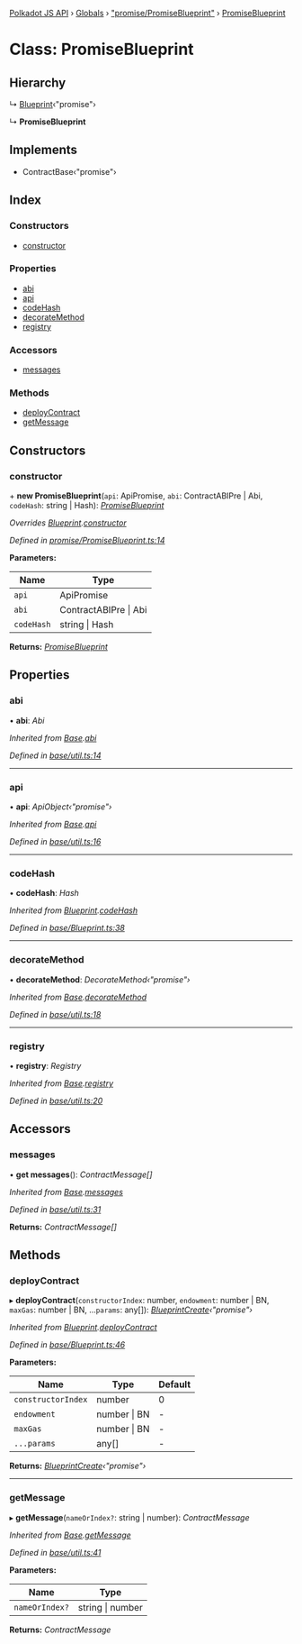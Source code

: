 [Polkadot JS API](../README.md) › [Globals](../globals.md) › ["promise/PromiseBlueprint"](../modules/_promise_promiseblueprint_.md) › [PromiseBlueprint](_promise_promiseblueprint_.promiseblueprint.md)

# Class: PromiseBlueprint

## Hierarchy

  ↳ [Blueprint](_base_blueprint_.blueprint.md)‹"promise"›

  ↳ **PromiseBlueprint**

## Implements

* ContractBase‹"promise"›

## Index

### Constructors

* [constructor](_promise_promiseblueprint_.promiseblueprint.md#constructor)

### Properties

* [abi](_promise_promiseblueprint_.promiseblueprint.md#abi)
* [api](_promise_promiseblueprint_.promiseblueprint.md#api)
* [codeHash](_promise_promiseblueprint_.promiseblueprint.md#codehash)
* [decorateMethod](_promise_promiseblueprint_.promiseblueprint.md#decoratemethod)
* [registry](_promise_promiseblueprint_.promiseblueprint.md#registry)

### Accessors

* [messages](_promise_promiseblueprint_.promiseblueprint.md#messages)

### Methods

* [deployContract](_promise_promiseblueprint_.promiseblueprint.md#deploycontract)
* [getMessage](_promise_promiseblueprint_.promiseblueprint.md#getmessage)

## Constructors

###  constructor

\+ **new PromiseBlueprint**(`api`: ApiPromise, `abi`: ContractABIPre | Abi, `codeHash`: string | Hash): *[PromiseBlueprint](_promise_promiseblueprint_.promiseblueprint.md)*

*Overrides [Blueprint](_base_blueprint_.blueprint.md).[constructor](_base_blueprint_.blueprint.md#constructor)*

*Defined in [promise/PromiseBlueprint.ts:14](https://github.com/polkadot-js/api/blob/81a2a51610/packages/api-contract/src/promise/PromiseBlueprint.ts#L14)*

**Parameters:**

Name | Type |
------ | ------ |
`api` | ApiPromise |
`abi` | ContractABIPre &#124; Abi |
`codeHash` | string &#124; Hash |

**Returns:** *[PromiseBlueprint](_promise_promiseblueprint_.promiseblueprint.md)*

## Properties

###  abi

• **abi**: *Abi*

*Inherited from [Base](_base_util_.base.md).[abi](_base_util_.base.md#abi)*

*Defined in [base/util.ts:14](https://github.com/polkadot-js/api/blob/81a2a51610/packages/api-contract/src/base/util.ts#L14)*

___

###  api

• **api**: *ApiObject‹"promise"›*

*Inherited from [Base](_base_util_.base.md).[api](_base_util_.base.md#api)*

*Defined in [base/util.ts:16](https://github.com/polkadot-js/api/blob/81a2a51610/packages/api-contract/src/base/util.ts#L16)*

___

###  codeHash

• **codeHash**: *Hash*

*Inherited from [Blueprint](_base_blueprint_.blueprint.md).[codeHash](_base_blueprint_.blueprint.md#codehash)*

*Defined in [base/Blueprint.ts:38](https://github.com/polkadot-js/api/blob/81a2a51610/packages/api-contract/src/base/Blueprint.ts#L38)*

___

###  decorateMethod

• **decorateMethod**: *DecorateMethod‹"promise"›*

*Inherited from [Base](_base_util_.base.md).[decorateMethod](_base_util_.base.md#decoratemethod)*

*Defined in [base/util.ts:18](https://github.com/polkadot-js/api/blob/81a2a51610/packages/api-contract/src/base/util.ts#L18)*

___

###  registry

• **registry**: *Registry*

*Inherited from [Base](_base_util_.base.md).[registry](_base_util_.base.md#registry)*

*Defined in [base/util.ts:20](https://github.com/polkadot-js/api/blob/81a2a51610/packages/api-contract/src/base/util.ts#L20)*

## Accessors

###  messages

• **get messages**(): *ContractMessage[]*

*Inherited from [Base](_base_util_.base.md).[messages](_base_util_.base.md#messages)*

*Defined in [base/util.ts:31](https://github.com/polkadot-js/api/blob/81a2a51610/packages/api-contract/src/base/util.ts#L31)*

**Returns:** *ContractMessage[]*

## Methods

###  deployContract

▸ **deployContract**(`constructorIndex`: number, `endowment`: number | BN, `maxGas`: number | BN, ...`params`: any[]): *[BlueprintCreate](../interfaces/_base_blueprint_.blueprintcreate.md)‹"promise"›*

*Inherited from [Blueprint](_base_blueprint_.blueprint.md).[deployContract](_base_blueprint_.blueprint.md#deploycontract)*

*Defined in [base/Blueprint.ts:46](https://github.com/polkadot-js/api/blob/81a2a51610/packages/api-contract/src/base/Blueprint.ts#L46)*

**Parameters:**

Name | Type | Default |
------ | ------ | ------ |
`constructorIndex` | number | 0 |
`endowment` | number &#124; BN | - |
`maxGas` | number &#124; BN | - |
`...params` | any[] | - |

**Returns:** *[BlueprintCreate](../interfaces/_base_blueprint_.blueprintcreate.md)‹"promise"›*

___

###  getMessage

▸ **getMessage**(`nameOrIndex?`: string | number): *ContractMessage*

*Inherited from [Base](_base_util_.base.md).[getMessage](_base_util_.base.md#getmessage)*

*Defined in [base/util.ts:41](https://github.com/polkadot-js/api/blob/81a2a51610/packages/api-contract/src/base/util.ts#L41)*

**Parameters:**

Name | Type |
------ | ------ |
`nameOrIndex?` | string &#124; number |

**Returns:** *ContractMessage*
